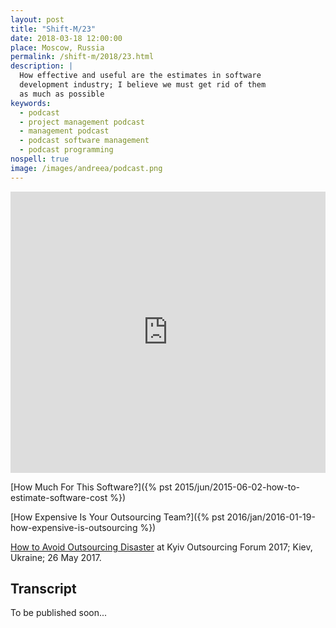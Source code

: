 ```yaml
---
layout: post
title: "Shift-M/23"
date: 2018-03-18 12:00:00
place: Moscow, Russia
permalink: /shift-m/2018/23.html
description: |
  How effective and useful are the estimates in software
  development industry; I believe we must get rid of them
  as much as possible
keywords:
  - podcast
  - project management podcast
  - management podcast
  - podcast software management
  - podcast programming
nospell: true
image: /images/andreea/podcast.png
---
```


<iframe width="100%" height="450" scrolling="no" frameborder="no" allow="autoplay" src="https://w.soundcloud.com/player/?url=https%3A//api.soundcloud.com/tracks/415421469%3Fsecret_token%3Ds-tzQEz&color=%23ff5500&auto_play=false&hide_related=false&show_comments=true&show_user=true&show_reposts=false&show_teaser=true&visual=true"></iframe>

[How Much For This Software?]({% pst 2015/jun/2015-06-02-how-to-estimate-software-cost %})

[How Expensive Is Your Outsourcing Team?]({% pst 2016/jan/2016-01-19-how-expensive-is-outsourcing %})

[How to Avoid Outsourcing Disaster](https://www.youtube.com/watch?v=DLk_5BmgTVk)
at Kyiv Outsourcing Forum 2017; Kiev, Ukraine; 26 May 2017.

## Transcript

To be published soon...
